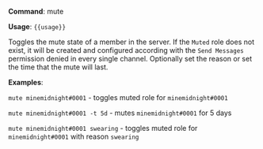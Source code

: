 **Command**: mute

**Usage**: `{{usage}}`

Toggles the mute state of a member in the server. If the `Muted` role does not exist, it will be created and configured according with the `Send Messages` permission denied in every single channel. Optionally set the reason or set the time that the mute will last.



**Examples**:

`mute minemidnight#0001` - toggles muted role for `minemidnight#0001`

`mute minemidnight#0001 -t 5d` - mutes `minemidnight#0001` for 5 days

`mute minemidnight#0001 swearing` - toggles muted role for `minemidnight#0001` with reason `swearing`
